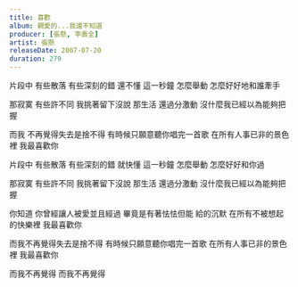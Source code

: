 ```yaml
---
title: 喜歡
album: 親愛的...我還不知道
producer: [張懸, 李壽全]
artist: 張懸
releaseDate: 2007-07-20
duration: 279
---
```

片段中 有些散落 有些深刻的錯
還不懂 這一秒鐘 怎麼舉動 怎麼好好地和誰牽手

那寂寞 有些許不同 我挑著留下沒說
那生活 還過分激動 沒什麼我已經以為能夠把握

而我 不再覺得失去是捨不得 有時候只願意聽你唱完一首歌
在所有人事已非的景色裡 我最喜歡你

片段中 有些散落 有些深刻的錯
就快懂 這一秒鐘 怎麼舉動 怎麼好好和你過

那寂寞 有些許不同 我挑著留下沒說
那生活 還過分激動 沒什麼我已經以為能夠把握

你知道 你曾經讓人被愛並且經過 畢竟是有著怯怯但能 給的沉默
在所有不被想起的快樂裡 我最喜歡你

而我不再覺得失去是捨不得 有時候只願意聽你唱完一首歌
在所有人事已非的景色裡 我最喜歡你

而我不再覺得 而我不再覺得